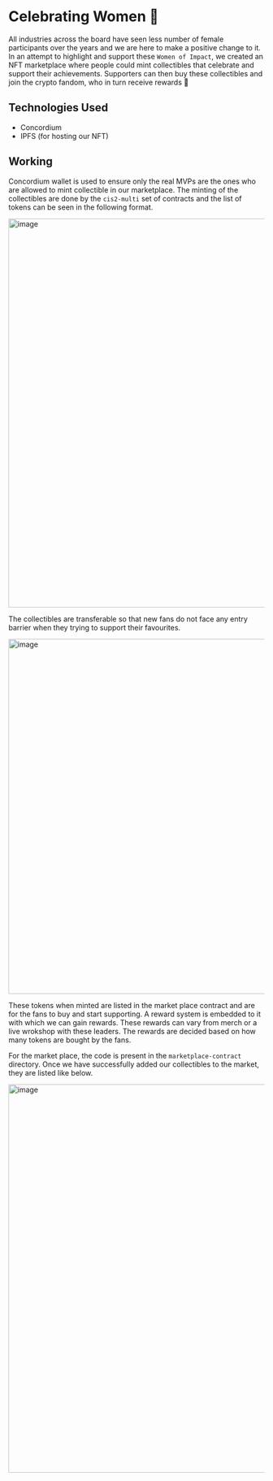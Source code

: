 # Celebrating Women :princess:

All industries across the board have seen less number of female participants over the years and we are here to make a positive change to it. In an attempt to highlight and support these `Women of Impact`, we created an NFT marketplace where people could mint collectibles that celebrate and support their achievements. Supporters can then buy these collectibles and join the crypto fandom, who in turn receive rewards :stars: 

## Technologies Used

- Concordium
- IPFS (for hosting our NFT)

## Working

Concordium wallet is used to ensure only the real MVPs are the ones who are allowed to mint collectible in our marketplace. The minting of the collectibles are done by the `cis2-multi` set of contracts and the list of tokens can be seen in the following format.

<img width="766" alt="image" src="https://user-images.githubusercontent.com/49894180/211188206-df1e34a4-17fb-4da7-bdee-8c7002218fd7.png">

The collectibles are transferable so that new fans do not face any entry barrier when they trying to support their favourites.

<img width="699" alt="image" src="https://user-images.githubusercontent.com/49894180/211188518-741e66bc-dc09-45ca-a019-0864e4ffa8c4.png">

These tokens when minted are listed in the market place contract and are for the fans to buy and start supporting. A reward system is embedded to it with which we can gain rewards. These rewards can vary from merch or a live wrokshop with these leaders. The rewards are decided based on how many tokens are bought by the fans.

For the market place, the code is present in the `marketplace-contract` directory. Once we have successfully added our collectibles to the market, they are listed like below.

<img width="765" alt="image" src="https://user-images.githubusercontent.com/49894180/211189366-e7aa7289-c548-4c35-8866-60568ee73ad6.png">
